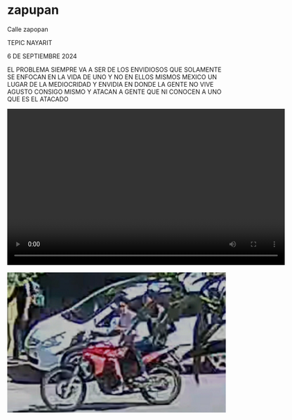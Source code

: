 # zapupan
Calle zapopan
<!DOCTYPE HTML>
<html>

<body>
 <p>TEPIC NAYARIT</p>

<p> 6 DE SEPTIEMBRE 2024 </p>

<p> EL PROBLEMA SIEMPRE VA A SER DE LOS ENVIDIOSOS QUE SOLAMENTE SE ENFOCAN EN LA VIDA DE UNO Y NO EN ELLOS MISMOS MEXICO UN LUGAR DE LA MEDIOCRIDAD Y ENVIDIA EN DONDE LA GENTE NO VIVE AGUSTO CONSIGO MISMO Y ATACAN  A GENTE QUE NI CONOCEN A UNO QUE ES EL ATACADO  </p>

<p>  </p>

    

<video width="640" height="360" controls> <source src="InShot_20240906_231836352.mp4 " type="video/mp4"> 



</video>


 




<p>  </p> 


<p> </p>

<img src=" Gallery_1725692124487.jpg" />

</body>
</html>

